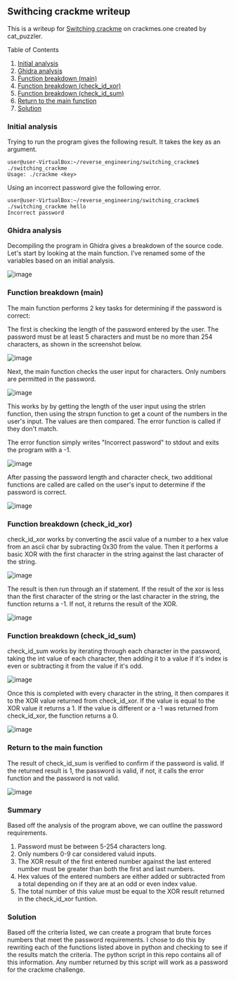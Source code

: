 
## Swithcing crackme writeup

This is a writeup for [Switching crackme](https://crackmes.one/crackme/6784563e4d850ac5f7dc5137) on crackmes.one created by cat_puzzler. 

<!-- TABLE OF CONTENTS -->
  <summary>Table of Contents</summary>
  <ol>
    <li>
      <a href="#Initial-analysis">Initial analysis</a>
    </li>
    <li>
      <a href="#Ghidra-analysis">Ghidra analysis</a>
    </li>
    <li><a href="#Function-breakdown-main">Function breakdown (main)</a></li>
    <li><a href="#Function-breakdown-check_id_xor">Function breakdown (check_id_xor)</a></li>
    <li><a href="#Function-breakdown-check_id_sum">Function breakdown (check_id_sum)</a></li>
    <li><a href="#Return-to-the-main-function">Return to the main function</a></li>
    <li><a href="#Solution">Solution</a></li>
  </ol>

### Initial analysis

Trying to run the program gives the following result. It takes the key as an argument. 

```
user@user-VirtualBox:~/reverse_engineering/switching_crackme$ ./switching_crackme
Usage: ./crackme <key>
```

Using an incorrect password give the following error. 
```
user@user-VirtualBox:~/reverse_engineering/switching_crackme$ ./switching_crackme hello
Incorrect password

```
### Ghidra analysis

Decompiling the program in Ghidra gives a breakdown of the source code. Let's start by looking at the main function. I've renamed some of the variables based on an initial analysis. 

![image](https://github.com/user-attachments/assets/5d5354f9-f04c-4b3a-b6f0-d642684e0060)


### Function breakdown (main)

The main function performs 2 key tasks for determining if the password is correct:

The first is checking the length of the password entered by the user. The password must be at least 5 characters and must be no more than 254 characters, as shown in the screenshot below. 

![image](https://github.com/user-attachments/assets/f5a7bbb6-451e-4a45-91b5-26df47bfeda6)

Next, the main function checks the user input for characters. Only numbers are permitted in the password. 

![image](https://github.com/user-attachments/assets/613f34a8-f1d8-476d-ab96-d7efe1a00b7b)

This works by by getting the length of the user input using the strlen function, then using the strspn function to get a count of the numbers in the user's input. The values are then compared. The error function is called if they don't match. 

The error function simply writes "Incorrect password" to stdout and exits the program with  a -1.  

![image](https://github.com/user-attachments/assets/930dba9a-f1e9-43b5-bdd1-bfee1af27086)


After passing the password length and character check, two additional functions are called are called on the user's input to determine if the password is correct. 

![image](https://github.com/user-attachments/assets/92238a3d-4883-49f5-89d0-faf0ae045908)


### Function breakdown (check_id_xor)
check_id_xor works by converting the ascii value of a number to a hex value from an ascii char by subracting 0x30 from the value. Then it performs a basic XOR with the first character in the string against the last character of the string. 

![image](https://github.com/user-attachments/assets/e9a48b60-7d80-4a72-a9ee-14b61f4ecda1)

The result is then run through an if statement. If the result of the xor is less than the first character of the string or the last character in the string, the function returns a -1. If not, it returns the result of the XOR. 

![image](https://github.com/user-attachments/assets/ae424bf8-6541-42e4-abf5-e3e59c197442)

### Function breakdown (check_id_sum)
check_id_sum works by iterating through each character in the password, taking the int value of each character, then adding it to a value if it's index is even or subtracting it from the value if it's odd. 

![image](https://github.com/user-attachments/assets/6e56cf49-9f14-4f2a-b8e2-47288b2c3413)

Once this is completed with every character in the string, it then compares it to the XOR value returned from check_id_xor. If the value is equal to the XOR value it returns a 1. If the value is different or a -1 was returned from check_id_xor, the function returns a 0. 

![image](https://github.com/user-attachments/assets/9fe8cfe9-c9e6-438a-afd4-809612303b54)

### Return to the main function
The result of check_id_sum is verified to confirm  if the password is valid. If the returned result is 1, the password is valid, if not, it calls the error function and the password is not valid. 

![image](https://github.com/user-attachments/assets/410f1fce-21d1-4e88-b477-4756c6b55e5b)

### Summary
Based off the analysis of the program above, we can outline the password requirements.
1. Password must be between 5-254 characters long.
2. Only numbers 0-9 car considered valuid inputs.
3. The XOR result of the first entered number against the last entered number must be greater than both the first and last numbers.
4. Hex values of the entered numbers are either added or subtracted from a total depending on if they are at an odd or even index value.
5. The total number of this value must be equal to the XOR result returned in the check_id_xor funtion.

### Solution
Based off the criteria listed, we can create a program that brute forces numbers that meet the password requirements. I chose to do this by rewriting each of the functions listed above in python and checking to see if the results match the criteria. The python script in this repo contains all of this information. Any number returned by this script will work as a password for the crackme challenge. 

